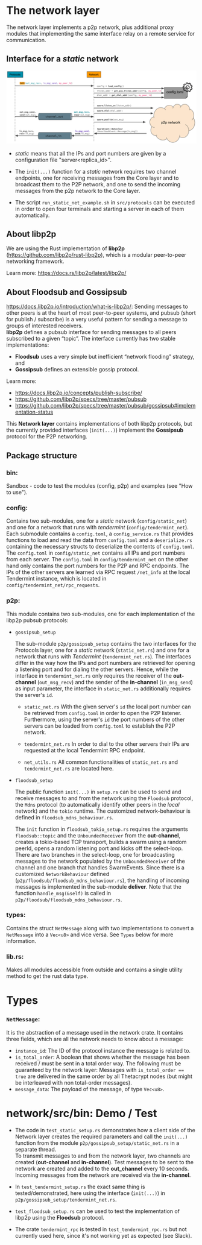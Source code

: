 # The network layer

The network layer implements a p2p network, plus additional proxy modules that implementing the same interface relay on a remote service for communication.

## Interface for a *static* network

![Network interface](Interface_Static_Net.png)

- *static* means that all the IPs and port numbers are given by a configuration file "server<replica_id>".

- The `init(...)` function for a *static* network requires two channel endpoints, one for receiving messages from the Core layer and to broadcast them to the P2P network, and one to send the incoming messages from the p2p network to the Core layer.

- The script `run_static_net_example.sh` in `src/protocols` can be executed in order to open four terminals and starting a server in each of them automatically.

## About **libp2p**

We are using the Rust implementation of **libp2p** (https://github.com/libp2p/rust-libp2p), which is a modular peer-to-peer networking framework.

Learn more: https://docs.rs/libp2p/latest/libp2p/

## About **Floodsub** and **Gossipsub**

https://docs.libp2p.io/introduction/what-is-libp2p/: Sending messages to other peers is at the heart of most peer-to-peer systems, and pubsub (short for publish / subscribe) is a very useful pattern for sending a message to groups of interested receivers.</br>
**libp2p** defines a pubsub interface for sending messages to all peers subscribed to a given “topic”. The interface currently has two stable implementations:

- **Floodsub** uses a very simple but inefficient “network flooding” strategy, and
- **Gossipsub** defines an extensible gossip protocol.

Learn more:

- https://docs.libp2p.io/concepts/publish-subscribe/
- https://github.com/libp2p/specs/tree/master/pubsub
- https://github.com/libp2p/specs/tree/master/pubsub/gossipsub#implementation-status

This **Network layer** contains implementations of both libp2p protocols, but the currently provided interfaces (`init(...)`) implement the **Gossipsub** protocol for the P2P networking.

## Package structure

### **bin**:
Sandbox - code to test the modules (config, p2p) and examples (see "How to use").

### **config**:
Contains two sub-modules, one for a *static* network (`config/static_net`) and one for a network that runs with *tendermint* (`config/tendermint_net`). Each submodule contains a `config.toml`, a `config_service.rs` that provides functions to load and read the data from `config.toml` and a `deserialize.rs` containing the necessary structs to deserialize the contents of `config.toml`. <br/> The `config.toml` in `config/static_net` contains all IPs and port numbers from each server. The `config.toml` in `config/tendermint_net` on the other hand only contains the port numbers for the P2P and RPC endpoints. The IPs of the other servers are learned via RPC request `/net_info` at the local Tendermint instance, which is located in `config/tendermint_net/rpc_requests`.

### **p2p**:
This module contains two sub-modules, one for each implementation of the libp2p pubsub protocols:

- `gossipsub_setup`

    The sub-module `p2p/gossipsub_setup` contains the two interfaces for the Protocols layer, one for a *static* network (`static_net.rs`) and one for a network that runs with *Tendermint* (`tendermint_net.rs`). The interfaces differ in the way how the IPs and port numbers are retrieved for opening a listening port and for dialing the other servers. Hence, while the interface in `tendermint_net.rs` only requires the receiver of the **out-channel** (`out_msg_recv`) and the sender of the **in-channel** (`in_msg_send`) as input parameter, the interface in `static_net.rs` additionally requires the server's `id`.

    - `static_net.rs`
    With the given server's `id` the local port number can be retrieved from `config.toml` in order to open the P2P listener. Furthermore, using the server's `id` the port numbers of the other servers can be loaded from `config.toml` to establish the P2P network.

    - `tendermint_net.rs`
    In order to dial to the other servers their IPs are requested at the local Tendermint RPC endpoint.

    - `net_utils.rs`
    All common functionalities of `static_net.rs` and `tendermint_net.rs` are located here.


- `floodsub_setup`
    
    The public function `init(...)` in `setup.rs` can be used to send and receive messages to and from the network using the `Floodsub` protocol, the `Mdns` protocol (to automatically identify other peers in the *local* network) and the `tokio` runtime. The customized network-behaviour is defined in `floodsub_mdns_behaviour.rs`.

    The `init` function in `floodsub_tokio_setup.rs` requires the arguments `floodsub::topic` and the `UnboundedReceiver` from the **out-channel**, creates a tokio-based TCP transport, builds a swarm using a random peerId, opens a random listening port and kicks off the select-loop. There are two branches in the select-loop, one for broadcasting messages to the network populated by the `UnboundedReceiver` of the channel and one branch that handles SwarmEvents. Since there is a customized `NetworkBehaviour` defined (`p2p/floodsub/floodsub_mdns_behaviour.rs`), the handling of incoming messages is implemented in the sub-module **deliver**. Note that the function `handle_msg(&self)` is called in `p2p/floodsub/floodsub_mdns_behaviour.rs`. 

### **types**:
Contains the struct `NetMessage` along with two implementations to convert a `NetMessage` into a `Vec<u8>` and vice versa.
See `Types` below for more information.

### **lib.rs**:
Makes all modules accessible from outside and contains a single utility method to get the rust data type.


# Types


### `NetMessage`:

It is the abstraction of a message used in the network crate. It contains
three fields, which are all the network needs to know about a message:
- `instance_id`: The ID of the protocol instance the message is related to.
- `is_total_order`: A boolean that shows whether the message has been received / must be sent
in a total order way.
The following must be guaranteed by the network layer: Messages with `is_total_order == true` are
delivered in the same order by all Thetacrypt nodes (but might be interleaved with non total-order
messages).
- `message_data`: The payload of the message, of type `Vec<u8>`.


# network/src/bin: Demo / Test

- The code in `test_static_setup.rs` demonstrates how a client side of the Network layer creates the required parameters and call the `init(...)` function from the module `p2p/gossipsub_setup/static_net.rs` in a separate thread. <br/> To transmit messages to and from the network layer, two channels are created (**out-channel** and **in-channel**). Test messages to be sent to the network are created and added to the **out_channel** every 10 seconds. Incoming messages from the network are received via the **in-channel**.

- In `test_tendermint_setup.rs` the exact same thing is tested/demonstrated, here using the interface (`init(...)`) in `p2p/gossipsub_setup/tendermint_net.rs`.

<!-- All other files in `network/src/bin` can be used to test other components of the package, such as -->
- `test_floodsub_setup.rs` can be used to test the implementation of libp2p using the **Floodsub** protocol.

- The crate `tendermint_rpc` is tested in `test_tendermint_rpc.rs` but not currently used here, since it's not working yet as expected (see Slack).<br>


